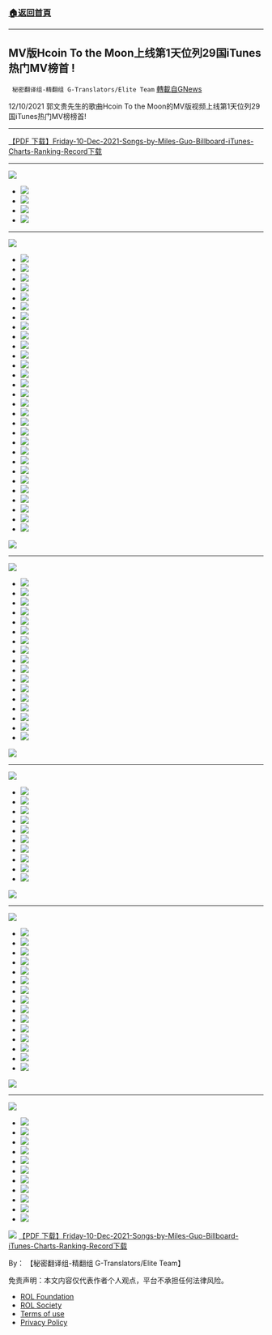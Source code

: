 ###  [:house:返回首頁](https://github.com/ourhimalayas/txt)
---


## MV版Hcoin To the Moon上线第1天位列29国iTunes热门MV榜首 !
` 秘密翻译组-精翻组 G-Translators/Elite Team` [轉載自GNews](https://gnews.org/zh-hans/1740912/)

12/10/2021 郭文贵先生的歌曲Hcoin To the Moon的MV版视频上线第1天位列29国iTunes热门MV榜榜首!

* * *

[【PDF 下载】Friday-10-Dec-2021-Songs-by-Miles-Guo-Billboard-iTunes-Charts-Ranking-Record](https://assets.gnews.org/wp-content/uploads/2021/12/【MViTunesBillboard】Friday-10-Dec-2021-Songs-by-Miles-Guo-BillboardiTunes-Charts-Ranking-Record.pdf)[下载](https://assets.gnews.org/wp-content/uploads/2021/12/【MViTunesBillboard】Friday-10-Dec-2021-Songs-by-Miles-Guo-BillboardiTunes-Charts-Ranking-Record.pdf)

* * *
![](https://assets.gnews.org/wp-content/uploads/2021/12/【MViTunesBillboard】Friday-10-Dec-2021-Songs-by-Miles-Guo-BillboardiTunes-Charts-Ranking-Record_1.jpg)
- ![](https://assets.gnews.org/wp-content/uploads/2021/12/【MViTunesBillboard】Friday-10-Dec-2021-Songs-by-Miles-Guo-BillboardiTunes-Charts-Ranking-Record_2.jpg)
- ![](https://assets.gnews.org/wp-content/uploads/2021/12/【MViTunesBillboard】Friday-10-Dec-2021-Songs-by-Miles-Guo-BillboardiTunes-Charts-Ranking-Record_3.jpg)
- ![](https://assets.gnews.org/wp-content/uploads/2021/12/【MViTunesBillboard】Friday-10-Dec-2021-Songs-by-Miles-Guo-BillboardiTunes-Charts-Ranking-Record_4.jpg)
- ![](https://assets.gnews.org/wp-content/uploads/2021/12/【MViTunesBillboard】Friday-10-Dec-2021-Songs-by-Miles-Guo-BillboardiTunes-Charts-Ranking-Record_6.jpg)


* * *
![](https://assets.gnews.org/wp-content/uploads/2021/12/【MViTunesBillboard】Friday-10-Dec-2021-Songs-by-Miles-Guo-BillboardiTunes-Charts-Ranking-Record_8-1.jpg)
- ![](https://assets.gnews.org/wp-content/uploads/2021/12/【MViTunesBillboard】Friday-10-Dec-2021-Songs-by-Miles-Guo-BillboardiTunes-Charts-Ranking-Record_9-1.jpg)
- ![](https://assets.gnews.org/wp-content/uploads/2021/12/【MViTunesBillboard】Friday-10-Dec-2021-Songs-by-Miles-Guo-BillboardiTunes-Charts-Ranking-Record_10-1.jpg)
- ![](https://assets.gnews.org/wp-content/uploads/2021/12/【MViTunesBillboard】Friday-10-Dec-2021-Songs-by-Miles-Guo-BillboardiTunes-Charts-Ranking-Record_11-1.jpg)
- ![](https://assets.gnews.org/wp-content/uploads/2021/12/【MViTunesBillboard】Friday-10-Dec-2021-Songs-by-Miles-Guo-BillboardiTunes-Charts-Ranking-Record_12-1.jpg)
- ![](https://assets.gnews.org/wp-content/uploads/2021/12/【MViTunesBillboard】Friday-10-Dec-2021-Songs-by-Miles-Guo-BillboardiTunes-Charts-Ranking-Record_13-1.jpg)
- ![](https://assets.gnews.org/wp-content/uploads/2021/12/【MViTunesBillboard】Friday-10-Dec-2021-Songs-by-Miles-Guo-BillboardiTunes-Charts-Ranking-Record_14-1.jpg)
- ![](https://assets.gnews.org/wp-content/uploads/2021/12/【MViTunesBillboard】Friday-10-Dec-2021-Songs-by-Miles-Guo-BillboardiTunes-Charts-Ranking-Record_15-1.jpg)
- ![](https://assets.gnews.org/wp-content/uploads/2021/12/【MViTunesBillboard】Friday-10-Dec-2021-Songs-by-Miles-Guo-BillboardiTunes-Charts-Ranking-Record_16-1.jpg)
- ![](https://assets.gnews.org/wp-content/uploads/2021/12/【MViTunesBillboard】Friday-10-Dec-2021-Songs-by-Miles-Guo-BillboardiTunes-Charts-Ranking-Record_17.jpg)
- ![](https://assets.gnews.org/wp-content/uploads/2021/12/【MViTunesBillboard】Friday-10-Dec-2021-Songs-by-Miles-Guo-BillboardiTunes-Charts-Ranking-Record_18.jpg)
- ![](https://assets.gnews.org/wp-content/uploads/2021/12/【MViTunesBillboard】Friday-10-Dec-2021-Songs-by-Miles-Guo-BillboardiTunes-Charts-Ranking-Record_19.jpg)
- ![](https://assets.gnews.org/wp-content/uploads/2021/12/【MViTunesBillboard】Friday-10-Dec-2021-Songs-by-Miles-Guo-BillboardiTunes-Charts-Ranking-Record_20.jpg)
- ![](https://assets.gnews.org/wp-content/uploads/2021/12/【MViTunesBillboard】Friday-10-Dec-2021-Songs-by-Miles-Guo-BillboardiTunes-Charts-Ranking-Record_21.jpg)
- ![](https://assets.gnews.org/wp-content/uploads/2021/12/【MViTunesBillboard】Friday-10-Dec-2021-Songs-by-Miles-Guo-BillboardiTunes-Charts-Ranking-Record_22.jpg)
- ![](https://assets.gnews.org/wp-content/uploads/2021/12/【MViTunesBillboard】Friday-10-Dec-2021-Songs-by-Miles-Guo-BillboardiTunes-Charts-Ranking-Record_23.jpg)
- ![](https://assets.gnews.org/wp-content/uploads/2021/12/【MViTunesBillboard】Friday-10-Dec-2021-Songs-by-Miles-Guo-BillboardiTunes-Charts-Ranking-Record_24.jpg)
- ![](https://assets.gnews.org/wp-content/uploads/2021/12/【MViTunesBillboard】Friday-10-Dec-2021-Songs-by-Miles-Guo-BillboardiTunes-Charts-Ranking-Record_25.jpg)
- ![](https://assets.gnews.org/wp-content/uploads/2021/12/【MViTunesBillboard】Friday-10-Dec-2021-Songs-by-Miles-Guo-BillboardiTunes-Charts-Ranking-Record_26.jpg)
- ![](https://assets.gnews.org/wp-content/uploads/2021/12/【MViTunesBillboard】Friday-10-Dec-2021-Songs-by-Miles-Guo-BillboardiTunes-Charts-Ranking-Record_27.jpg)
- ![](https://assets.gnews.org/wp-content/uploads/2021/12/【MViTunesBillboard】Friday-10-Dec-2021-Songs-by-Miles-Guo-BillboardiTunes-Charts-Ranking-Record_28.jpg)
- ![](https://assets.gnews.org/wp-content/uploads/2021/12/【MViTunesBillboard】Friday-10-Dec-2021-Songs-by-Miles-Guo-BillboardiTunes-Charts-Ranking-Record_29.jpg)
- ![](https://assets.gnews.org/wp-content/uploads/2021/12/【MViTunesBillboard】Friday-10-Dec-2021-Songs-by-Miles-Guo-BillboardiTunes-Charts-Ranking-Record_30.jpg)
- ![](https://assets.gnews.org/wp-content/uploads/2021/12/【MViTunesBillboard】Friday-10-Dec-2021-Songs-by-Miles-Guo-BillboardiTunes-Charts-Ranking-Record_31.jpg)
- ![](https://assets.gnews.org/wp-content/uploads/2021/12/【MViTunesBillboard】Friday-10-Dec-2021-Songs-by-Miles-Guo-BillboardiTunes-Charts-Ranking-Record_32.jpg)
- ![](https://assets.gnews.org/wp-content/uploads/2021/12/【MViTunesBillboard】Friday-10-Dec-2021-Songs-by-Miles-Guo-BillboardiTunes-Charts-Ranking-Record_33.jpg)
- ![](https://assets.gnews.org/wp-content/uploads/2021/12/【MViTunesBillboard】Friday-10-Dec-2021-Songs-by-Miles-Guo-BillboardiTunes-Charts-Ranking-Record_34.jpg)
- ![](https://assets.gnews.org/wp-content/uploads/2021/12/【MViTunesBillboard】Friday-10-Dec-2021-Songs-by-Miles-Guo-BillboardiTunes-Charts-Ranking-Record_35.jpg)
- ![](https://assets.gnews.org/wp-content/uploads/2021/12/【MViTunesBillboard】Friday-10-Dec-2021-Songs-by-Miles-Guo-BillboardiTunes-Charts-Ranking-Record_36.jpg)
- ![](https://assets.gnews.org/wp-content/uploads/2021/12/【MViTunesBillboard】Friday-10-Dec-2021-Songs-by-Miles-Guo-BillboardiTunes-Charts-Ranking-Record_37.jpg)

![](https://assets.gnews.org/wp-content/uploads/2021/12/【MViTunesBillboard】Friday-10-Dec-2021-Songs-by-Miles-Guo-BillboardiTunes-Charts-Ranking-Record_38.jpg)
* * *
![](https://assets.gnews.org/wp-content/uploads/2021/12/【MViTunesBillboard】Friday-10-Dec-2021-Songs-by-Miles-Guo-BillboardiTunes-Charts-Ranking-Record_39.jpg)
- ![](https://assets.gnews.org/wp-content/uploads/2021/12/【MViTunesBillboard】Friday-10-Dec-2021-Songs-by-Miles-Guo-BillboardiTunes-Charts-Ranking-Record_40.jpg)
- ![](https://assets.gnews.org/wp-content/uploads/2021/12/【MViTunesBillboard】Friday-10-Dec-2021-Songs-by-Miles-Guo-BillboardiTunes-Charts-Ranking-Record_41.jpg)
- ![](https://assets.gnews.org/wp-content/uploads/2021/12/【MViTunesBillboard】Friday-10-Dec-2021-Songs-by-Miles-Guo-BillboardiTunes-Charts-Ranking-Record_42.jpg)
- ![](https://assets.gnews.org/wp-content/uploads/2021/12/【MViTunesBillboard】Friday-10-Dec-2021-Songs-by-Miles-Guo-BillboardiTunes-Charts-Ranking-Record_43.jpg)
- ![](https://assets.gnews.org/wp-content/uploads/2021/12/【MViTunesBillboard】Friday-10-Dec-2021-Songs-by-Miles-Guo-BillboardiTunes-Charts-Ranking-Record_44.jpg)
- ![](https://assets.gnews.org/wp-content/uploads/2021/12/【MViTunesBillboard】Friday-10-Dec-2021-Songs-by-Miles-Guo-BillboardiTunes-Charts-Ranking-Record_45.jpg)
- ![](https://assets.gnews.org/wp-content/uploads/2021/12/【MViTunesBillboard】Friday-10-Dec-2021-Songs-by-Miles-Guo-BillboardiTunes-Charts-Ranking-Record_46.jpg)
- ![](https://assets.gnews.org/wp-content/uploads/2021/12/【MViTunesBillboard】Friday-10-Dec-2021-Songs-by-Miles-Guo-BillboardiTunes-Charts-Ranking-Record_47.jpg)
- ![](https://assets.gnews.org/wp-content/uploads/2021/12/【MViTunesBillboard】Friday-10-Dec-2021-Songs-by-Miles-Guo-BillboardiTunes-Charts-Ranking-Record_48.jpg)
- ![](https://assets.gnews.org/wp-content/uploads/2021/12/【MViTunesBillboard】Friday-10-Dec-2021-Songs-by-Miles-Guo-BillboardiTunes-Charts-Ranking-Record_49.jpg)
- ![](https://assets.gnews.org/wp-content/uploads/2021/12/【MViTunesBillboard】Friday-10-Dec-2021-Songs-by-Miles-Guo-BillboardiTunes-Charts-Ranking-Record_50.jpg)
- ![](https://assets.gnews.org/wp-content/uploads/2021/12/【MViTunesBillboard】Friday-10-Dec-2021-Songs-by-Miles-Guo-BillboardiTunes-Charts-Ranking-Record_51.jpg)
- ![](https://assets.gnews.org/wp-content/uploads/2021/12/【MViTunesBillboard】Friday-10-Dec-2021-Songs-by-Miles-Guo-BillboardiTunes-Charts-Ranking-Record_52.jpg)
- ![](https://assets.gnews.org/wp-content/uploads/2021/12/【MViTunesBillboard】Friday-10-Dec-2021-Songs-by-Miles-Guo-BillboardiTunes-Charts-Ranking-Record_53.jpg)
- ![](https://assets.gnews.org/wp-content/uploads/2021/12/【MViTunesBillboard】Friday-10-Dec-2021-Songs-by-Miles-Guo-BillboardiTunes-Charts-Ranking-Record_54.jpg)
- ![](https://assets.gnews.org/wp-content/uploads/2021/12/【MViTunesBillboard】Friday-10-Dec-2021-Songs-by-Miles-Guo-BillboardiTunes-Charts-Ranking-Record_55.jpg)
- ![](https://assets.gnews.org/wp-content/uploads/2021/12/【MViTunesBillboard】Friday-10-Dec-2021-Songs-by-Miles-Guo-BillboardiTunes-Charts-Ranking-Record_56.jpg)

![](https://assets.gnews.org/wp-content/uploads/2021/12/【MViTunesBillboard】Friday-10-Dec-2021-Songs-by-Miles-Guo-BillboardiTunes-Charts-Ranking-Record_58-1.jpg)
* * *
![](https://assets.gnews.org/wp-content/uploads/2021/12/【MViTunesBillboard】Friday-10-Dec-2021-Songs-by-Miles-Guo-BillboardiTunes-Charts-Ranking-Record_59-3.jpg)
- ![](https://assets.gnews.org/wp-content/uploads/2021/12/【MViTunesBillboard】Friday-10-Dec-2021-Songs-by-Miles-Guo-BillboardiTunes-Charts-Ranking-Record_60.jpg)
- ![](https://assets.gnews.org/wp-content/uploads/2021/12/【MViTunesBillboard】Friday-10-Dec-2021-Songs-by-Miles-Guo-BillboardiTunes-Charts-Ranking-Record_61.jpg)
- ![](https://assets.gnews.org/wp-content/uploads/2021/12/【MViTunesBillboard】Friday-10-Dec-2021-Songs-by-Miles-Guo-BillboardiTunes-Charts-Ranking-Record_62.jpg)
- ![](https://assets.gnews.org/wp-content/uploads/2021/12/【MViTunesBillboard】Friday-10-Dec-2021-Songs-by-Miles-Guo-BillboardiTunes-Charts-Ranking-Record_63.jpg)
- ![](https://assets.gnews.org/wp-content/uploads/2021/12/【MViTunesBillboard】Friday-10-Dec-2021-Songs-by-Miles-Guo-BillboardiTunes-Charts-Ranking-Record_64.jpg)
- ![](https://assets.gnews.org/wp-content/uploads/2021/12/【MViTunesBillboard】Friday-10-Dec-2021-Songs-by-Miles-Guo-BillboardiTunes-Charts-Ranking-Record_65.jpg)
- ![](https://assets.gnews.org/wp-content/uploads/2021/12/【MViTunesBillboard】Friday-10-Dec-2021-Songs-by-Miles-Guo-BillboardiTunes-Charts-Ranking-Record_66.jpg)
- ![](https://assets.gnews.org/wp-content/uploads/2021/12/【MViTunesBillboard】Friday-10-Dec-2021-Songs-by-Miles-Guo-BillboardiTunes-Charts-Ranking-Record_67.jpg)
- ![](https://assets.gnews.org/wp-content/uploads/2021/12/【MViTunesBillboard】Friday-10-Dec-2021-Songs-by-Miles-Guo-BillboardiTunes-Charts-Ranking-Record_68.jpg)
- ![](https://assets.gnews.org/wp-content/uploads/2021/12/【MViTunesBillboard】Friday-10-Dec-2021-Songs-by-Miles-Guo-BillboardiTunes-Charts-Ranking-Record_69.jpg)

![](https://assets.gnews.org/wp-content/uploads/2021/12/【MViTunesBillboard】Friday-10-Dec-2021-Songs-by-Miles-Guo-BillboardiTunes-Charts-Ranking-Record_70.jpg)
* * *
![](https://assets.gnews.org/wp-content/uploads/2021/12/【MViTunesBillboard】Friday-10-Dec-2021-Songs-by-Miles-Guo-BillboardiTunes-Charts-Ranking-Record_71.jpg)
- ![](https://assets.gnews.org/wp-content/uploads/2021/12/【MViTunesBillboard】Friday-10-Dec-2021-Songs-by-Miles-Guo-BillboardiTunes-Charts-Ranking-Record_72.jpg)
- ![](https://assets.gnews.org/wp-content/uploads/2021/12/【MViTunesBillboard】Friday-10-Dec-2021-Songs-by-Miles-Guo-BillboardiTunes-Charts-Ranking-Record_73.jpg)
- ![](https://assets.gnews.org/wp-content/uploads/2021/12/【MViTunesBillboard】Friday-10-Dec-2021-Songs-by-Miles-Guo-BillboardiTunes-Charts-Ranking-Record_74.jpg)
- ![](https://assets.gnews.org/wp-content/uploads/2021/12/【MViTunesBillboard】Friday-10-Dec-2021-Songs-by-Miles-Guo-BillboardiTunes-Charts-Ranking-Record_75.jpg)
- ![](https://assets.gnews.org/wp-content/uploads/2021/12/【MViTunesBillboard】Friday-10-Dec-2021-Songs-by-Miles-Guo-BillboardiTunes-Charts-Ranking-Record_76.jpg)
- ![](https://assets.gnews.org/wp-content/uploads/2021/12/【MViTunesBillboard】Friday-10-Dec-2021-Songs-by-Miles-Guo-BillboardiTunes-Charts-Ranking-Record_77.jpg)
- ![](https://assets.gnews.org/wp-content/uploads/2021/12/【MViTunesBillboard】Friday-10-Dec-2021-Songs-by-Miles-Guo-BillboardiTunes-Charts-Ranking-Record_78.jpg)
- ![](https://assets.gnews.org/wp-content/uploads/2021/12/【MViTunesBillboard】Friday-10-Dec-2021-Songs-by-Miles-Guo-BillboardiTunes-Charts-Ranking-Record_79.jpg)
- ![](https://assets.gnews.org/wp-content/uploads/2021/12/【MViTunesBillboard】Friday-10-Dec-2021-Songs-by-Miles-Guo-BillboardiTunes-Charts-Ranking-Record_80.jpg)
- ![](https://assets.gnews.org/wp-content/uploads/2021/12/【MViTunesBillboard】Friday-10-Dec-2021-Songs-by-Miles-Guo-BillboardiTunes-Charts-Ranking-Record_81.jpg)
- ![](https://assets.gnews.org/wp-content/uploads/2021/12/【MViTunesBillboard】Friday-10-Dec-2021-Songs-by-Miles-Guo-BillboardiTunes-Charts-Ranking-Record_82.jpg)
- ![](https://assets.gnews.org/wp-content/uploads/2021/12/【MViTunesBillboard】Friday-10-Dec-2021-Songs-by-Miles-Guo-BillboardiTunes-Charts-Ranking-Record_83.jpg)
- ![](https://assets.gnews.org/wp-content/uploads/2021/12/【MViTunesBillboard】Friday-10-Dec-2021-Songs-by-Miles-Guo-BillboardiTunes-Charts-Ranking-Record_84.jpg)
- ![](https://assets.gnews.org/wp-content/uploads/2021/12/【MViTunesBillboard】Friday-10-Dec-2021-Songs-by-Miles-Guo-BillboardiTunes-Charts-Ranking-Record_85.jpg)
- ![](https://assets.gnews.org/wp-content/uploads/2021/12/【MViTunesBillboard】Friday-10-Dec-2021-Songs-by-Miles-Guo-BillboardiTunes-Charts-Ranking-Record_86.jpg)

![](https://assets.gnews.org/wp-content/uploads/2021/12/【MViTunesBillboard】Friday-10-Dec-2021-Songs-by-Miles-Guo-BillboardiTunes-Charts-Ranking-Record_87.jpg)
* * *
![](https://assets.gnews.org/wp-content/uploads/2021/12/【MViTunesBillboard】Friday-10-Dec-2021-Songs-by-Miles-Guo-BillboardiTunes-Charts-Ranking-Record_88.jpg)
- ![](https://assets.gnews.org/wp-content/uploads/2021/12/【MViTunesBillboard】Friday-10-Dec-2021-Songs-by-Miles-Guo-BillboardiTunes-Charts-Ranking-Record_89.jpg)
- ![](https://assets.gnews.org/wp-content/uploads/2021/12/【MViTunesBillboard】Friday-10-Dec-2021-Songs-by-Miles-Guo-BillboardiTunes-Charts-Ranking-Record_90.jpg)
- ![](https://assets.gnews.org/wp-content/uploads/2021/12/【MViTunesBillboard】Friday-10-Dec-2021-Songs-by-Miles-Guo-BillboardiTunes-Charts-Ranking-Record_91.jpg)
- ![](https://assets.gnews.org/wp-content/uploads/2021/12/【MViTunesBillboard】Friday-10-Dec-2021-Songs-by-Miles-Guo-BillboardiTunes-Charts-Ranking-Record_92.jpg)
- ![](https://assets.gnews.org/wp-content/uploads/2021/12/【MViTunesBillboard】Friday-10-Dec-2021-Songs-by-Miles-Guo-BillboardiTunes-Charts-Ranking-Record_93.jpg)
- ![](https://assets.gnews.org/wp-content/uploads/2021/12/【MViTunesBillboard】Friday-10-Dec-2021-Songs-by-Miles-Guo-BillboardiTunes-Charts-Ranking-Record_94.jpg)
- ![](https://assets.gnews.org/wp-content/uploads/2021/12/【MViTunesBillboard】Friday-10-Dec-2021-Songs-by-Miles-Guo-BillboardiTunes-Charts-Ranking-Record_95.jpg)
- ![](https://assets.gnews.org/wp-content/uploads/2021/12/【MViTunesBillboard】Friday-10-Dec-2021-Songs-by-Miles-Guo-BillboardiTunes-Charts-Ranking-Record_96.jpg)
- ![](https://assets.gnews.org/wp-content/uploads/2021/12/【MViTunesBillboard】Friday-10-Dec-2021-Songs-by-Miles-Guo-BillboardiTunes-Charts-Ranking-Record_97.jpg)
- ![](https://assets.gnews.org/wp-content/uploads/2021/12/【MViTunesBillboard】Friday-10-Dec-2021-Songs-by-Miles-Guo-BillboardiTunes-Charts-Ranking-Record_98.jpg)
- ![](https://assets.gnews.org/wp-content/uploads/2021/12/【MViTunesBillboard】Friday-10-Dec-2021-Songs-by-Miles-Guo-BillboardiTunes-Charts-Ranking-Record_99.jpg)

![](https://assets.gnews.org/wp-content/uploads/2021/12/【MViTunesBillboard】Friday-10-Dec-2021-Songs-by-Miles-Guo-BillboardiTunes-Charts-Ranking-Record_100.jpg)
[【PDF 下载】Friday-10-Dec-2021-Songs-by-Miles-Guo-Billboard-iTunes-Charts-Ranking-Record](https://assets.gnews.org/wp-content/uploads/2021/12/【MViTunesBillboard】Friday-10-Dec-2021-Songs-by-Miles-Guo-BillboardiTunes-Charts-Ranking-Record.pdf)[下载](https://assets.gnews.org/wp-content/uploads/2021/12/【MViTunesBillboard】Friday-10-Dec-2021-Songs-by-Miles-Guo-BillboardiTunes-Charts-Ranking-Record.pdf)

By： 【秘密翻译组-精翻组 G-Translators/Elite Team】

 

免责声明：本文内容仅代表作者个人观点，平台不承担任何法律风险。

- [ROL Foundation](https://rolfoundation.org/)
- [ROL Society](https://rolsociety.org/)
- [Terms of use](https://gnews.org/terms-of-use-3/)
- [Privacy Policy](https://gnews.org/privacy-policy/)
